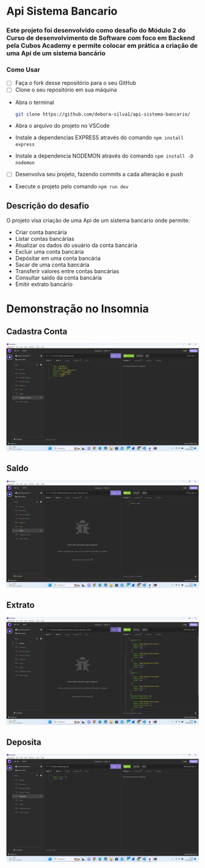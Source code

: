 # Api Sistema Bancario

### Este projeto foi desenvolvido como desafio do Módulo 2 do Curso de desenvolvimento de Software com foco em Backend pela Cubos Academy e permite colocar em prática a criação de uma Api de um sistema bancário

### Como Usar

- [ ] Faça o fork desse repositório para o seu GitHub
- [ ] Clone o seu repositório em sua máquina
* Abra o terminal
  
  ```bash
  git clone https://github.com/debora-silva1/api-sistema-bancario/
  ```
* Abra o arquivo do projeto no VSCode
* Instale a dependencias EXPRESS através do comando `npm install express`
* Instale a dependencia NODEMON através do comando `npm install -D nodemon`   
- [ ] Desenvolva seu projeto, fazendo commits a cada alteração e push
* Execute o projeto pelo comando `npm run dev`
    
## Descrição do desafio

O projeto visa criação de uma Api de um sistema bancario onde permite:

-   Criar conta bancária
-   Listar contas bancárias
-   Atualizar os dados do usuário da conta bancária
-   Excluir uma conta bancária
-   Depósitar em uma conta bancária
-   Sacar de uma conta bancária
-   Transferir valores entre contas bancárias
-   Consultar saldo da conta bancária
-   Emitir extrato bancário

# Demonstração no Insomnia

## Cadastra Conta

<div>
	<img src="https://github.com/debora-silva1/api-sistema-bancario/blob/d34155b116ae2e9fd9edaa73299d1b155bfbbf0b/imagens/cadastro.jpeg"/>
</div>

## Saldo

<div>
	<img src="https://github.com/debora-silva1/api-sistema-bancario/blob/d34155b116ae2e9fd9edaa73299d1b155bfbbf0b/imagens/saldo.jpeg"/>
</div>

## Extrato

<div>
	<img src="https://github.com/debora-silva1/api-sistema-bancario/blob/d34155b116ae2e9fd9edaa73299d1b155bfbbf0b/imagens/extrato.jpeg"/>
</div>

## Deposita

<div>
	<img src="https://github.com/debora-silva1/api-sistema-bancario/blob/d34155b116ae2e9fd9edaa73299d1b155bfbbf0b/imagens/deposita.jpeg"/>
</div>


   

